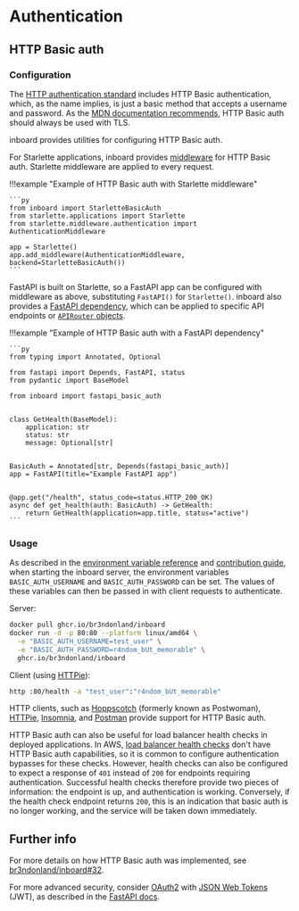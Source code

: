 # Authentication

## HTTP Basic auth

### Configuration

The [HTTP authentication standard](https://developer.mozilla.org/en-US/docs/Web/HTTP/Authentication) includes HTTP Basic authentication, which, as the name implies, is just a basic method that accepts a username and password. As the [MDN documentation recommends](https://developer.mozilla.org/en-US/docs/Web/HTTP/Authentication#basic_authentication_scheme), HTTP Basic auth should always be used with TLS.

inboard provides utilities for configuring HTTP Basic auth.

For Starlette applications, inboard provides [middleware](https://www.starlette.io/middleware/) for HTTP Basic auth. Starlette middleware are applied to every request.

!!!example "Example of HTTP Basic auth with Starlette middleware"

    ```py
    from inboard import StarletteBasicAuth
    from starlette.applications import Starlette
    from starlette.middleware.authentication import AuthenticationMiddleware

    app = Starlette()
    app.add_middleware(AuthenticationMiddleware, backend=StarletteBasicAuth())
    ```

FastAPI is built on Starlette, so a FastAPI app can be configured with middleware as above, substituting `FastAPI()` for `Starlette()`. inboard also provides a [FastAPI dependency](https://fastapi.tiangolo.com/tutorial/dependencies/), which can be applied to specific API endpoints or [`APIRouter` objects](https://fastapi.tiangolo.com/tutorial/bigger-applications/).

!!!example "Example of HTTP Basic auth with a FastAPI dependency"

    ```py
    from typing import Annotated, Optional

    from fastapi import Depends, FastAPI, status
    from pydantic import BaseModel

    from inboard import fastapi_basic_auth


    class GetHealth(BaseModel):
        application: str
        status: str
        message: Optional[str]


    BasicAuth = Annotated[str, Depends(fastapi_basic_auth)]
    app = FastAPI(title="Example FastAPI app")


    @app.get("/health", status_code=status.HTTP_200_OK)
    async def get_health(auth: BasicAuth) -> GetHealth:
        return GetHealth(application=app.title, status="active")
    ```

### Usage

As described in the [environment variable reference](environment.md) and [contribution guide](contributing.md), when starting the inboard server, the environment variables `BASIC_AUTH_USERNAME` and `BASIC_AUTH_PASSWORD` can be set. The values of these variables can then be passed in with client requests to authenticate.

Server:

```sh
docker pull ghcr.io/br3ndonland/inboard
docker run -d -p 80:80 --platform linux/amd64 \
  -e "BASIC_AUTH_USERNAME=test_user" \
  -e "BASIC_AUTH_PASSWORD=r4ndom_bUt_memorable" \
  ghcr.io/br3ndonland/inboard
```

Client (using [HTTPie](https://httpie.io/)):

```sh
http :80/health -a "test_user":"r4ndom_bUt_memorable"
```

HTTP clients, such as [Hoppscotch](https://hoppscotch.io/) (formerly known as Postwoman), [HTTPie](https://httpie.io/docs#authentication), [Insomnia](https://support.insomnia.rest/article/174-authentication), and [Postman](https://learning.postman.com/docs/sending-requests/authorization/) provide support for HTTP Basic auth.

HTTP Basic auth can also be useful for load balancer health checks in deployed applications. In AWS, [load balancer health checks](https://docs.aws.amazon.com/elasticloadbalancing/latest/application/load-balancer-target-groups.html) don't have HTTP Basic auth capabilities, so it is common to configure authentication bypasses for these checks. However, health checks can also be configured to expect a response of `401` instead of `200` for endpoints requiring authentication. Successful health checks therefore provide two pieces of information: the endpoint is up, and authentication is working. Conversely, if the health check endpoint returns `200`, this is an indication that basic auth is no longer working, and the service will be taken down immediately.

## Further info

For more details on how HTTP Basic auth was implemented, see [br3ndonland/inboard#32](https://github.com/br3ndonland/inboard/pull/32).

For more advanced security, consider [OAuth2](https://oauth.net/2/) with [JSON Web Tokens](https://jwt.io/) (JWT), as described in the [FastAPI docs](https://fastapi.tiangolo.com/tutorial/security/oauth2-jwt/).
